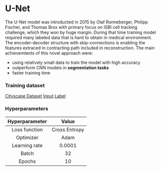 # U-Net

The U-Net model was introducted in 2015 by Olaf Ronneberger, Philipp Fischer, and Thomas Brox with primary focus on ISBI cell tracking challenge, which they won by huge margin. During that time training model required many labeled data that is hard to obtain in medical environment. The encoder-decoder structure with skip-connections is enabling the features extraced in contracting path included in reconstruction. 
The main achievemtents of this novel approach were:
- using relatively small data to train the model with high accuracy
- outperform CNN models in __segmentation tasks__
- faster training time

### Training dataset 
[Cityscape Dataset](https://www.kaggle.com/dansbecker/cityscapes-image-pairs)
[Input](https://github.com/maciejbalawejder/DeepLearning-collection/blob/main/ConvNets/U-Net/data/input_example.jpg)
[Label](https://github.com/maciejbalawejder/DeepLearning-collection/blob/main/ConvNets/U-Net/data/label_example.jpg)
### Hyperparameters

| Hyperparameter | Value | 
|:--------------:|:-----:|
| Loss function | Cross Entropy | 
| Optimizer    | Adam | 
| Learning rate | 0.0001 | 
| Batch   | 32 | 
| Epochs | 10 |



